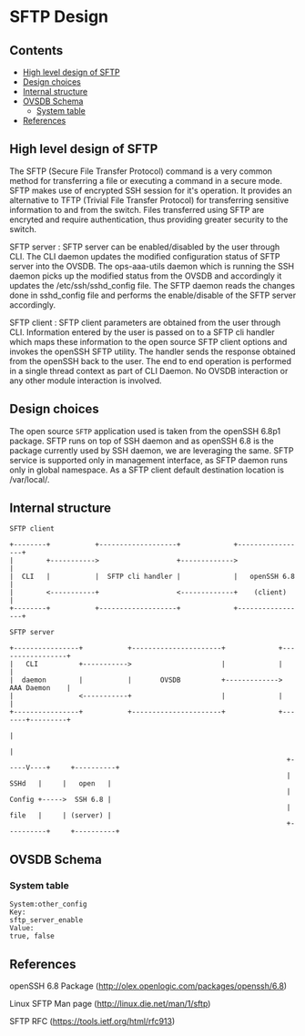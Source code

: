 # SFTP Design

## Contents
   - [High level design of SFTP](#high-level-design-of-sftp)
   - [Design choices](#design-choices)
   - [Internal structure](#internal-structure)
   - [OVSDB Schema](#ovsdb-schema)
       - [System table](#system-table)
   - [References](#references)

## High level design of SFTP
The SFTP (Secure File Transfer Protocol) command is a very common method for transferring a file or executing a command in a secure mode. SFTP makes use of encrypted SSH session for it's operation. It provides an alternative to TFTP (Trivial File Transfer Protocol) for transferring sensitive information to and from the switch. Files transferred using SFTP are encryted and require authentication, thus providing greater security to the switch.

SFTP server :
SFTP server can be enabled/disabled by the user through CLI. The CLI daemon updates the modified configuration status of SFTP server into the OVSDB. The ops-aaa-utils daemon which is running the SSH daemon picks up the modified status from the OVSDB and accordingly it updates the /etc/ssh/sshd_config file. The SFTP daemon reads the changes done in sshd_config file and performs the enable/disable of the SFTP server accordingly.

SFTP client :
SFTP client parameters are obtained from the user through CLI. Information entered by the user is passed on to a SFTP cli handler which maps these information to the open source SFTP client options and invokes the openSSH SFTP utility. The handler sends the response obtained from the openSSH back to the user. The end to end operation is performed in a single thread context as part of CLI Daemon.
No OVSDB interaction or any other module interaction is involved.

## Design choices

The open source `SFTP` application used is taken from the openSSH 6.8p1 package. SFTP runs on top of SSH daemon and as openSSH 6.8 is the package currently used by SSH daemon, we are leveraging the same.
SFTP service is supported only in management interface, as SFTP daemon runs only in global namespace.
As a SFTP client default destination location is /var/local/.

## Internal structure

```ditaa
SFTP client

+--------+           +-------------------+             +-----------------+
|        +----------->                   +------------->                 |
|  CLI   |           |  SFTP cli handler |             |   openSSH 6.8   |
|        <-----------+                   <-------------+    (client)     |
+--------+           +-------------------+             +-----------------+

```

```ditaa
SFTP server

+----------------+           +----------------------+             +-----------------+
|   CLI          +----------->                      |             |                 |
|  daemon        |           |       OVSDB          +------------->   AAA Daemon    |
|                <-----------+                      |             |                 |
+----------------+           +----------------------+             +-------+---------+
                                                                          |
                                                                          |
                                                                    +-----V----+     +----------+
                                                                    |   SSHd   |     |   open   |
                                                                    |   Config +----->  SSH 6.8 |
                                                                    |   file   |     | (server) |
                                                                    +----------+     +----------+

```

## OVSDB Schema
### System table
```
System:other_config
Key:
sftp_server_enable
Value:
true, false
```

## References
openSSH 6.8 Package (http://olex.openlogic.com/packages/openssh/6.8)

Linux SFTP Man page (http://linux.die.net/man/1/sftp)

SFTP RFC (https://tools.ietf.org/html/rfc913)
